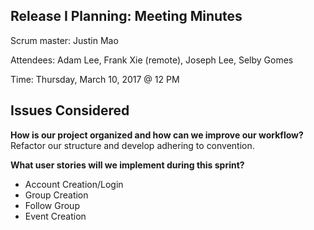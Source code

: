 ## Release I Planning: Meeting Minutes

Scrum master:  Justin Mao

Attendees: Adam Lee, Frank Xie (remote), Joseph Lee, Selby Gomes

Time: Thursday, March 10, 2017 @ 12 PM

## Issues Considered

**How is our project organized and how can we improve our workflow?**  
Refactor our structure and develop adhering to convention.

**What user stories will we implement during this sprint?**
* Account Creation/Login
* Group Creation
* Follow Group
* Event Creation
